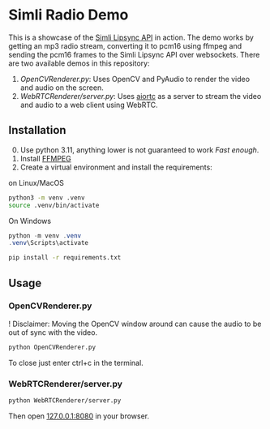 # Simli Radio Demo

This is a showcase of the [Simli Lipsync API](ws://api.simli.ai/LipsyncStream) in action. The demo works by getting an mp3 radio stream, converting it to pcm16 using ffmpeg and sending the pcm16 frames to the Simli Lipsync API over websockets. There are two available demos in this repository:

1. *OpenCVRenderer.py*: Uses OpenCV and PyAudio to render the video and audio on the screen.
2. *WebRTCRenderer/server.py*: Uses [aiortc](https://github.com/aiortc/aiortc) as a server to stream the video and audio to a web client using WebRTC.

## Installation

0. Use python 3.11, anything lower is not guaranteed to work *Fast enough*.
1. Install [FFMPEG](https://ffmpeg.org/download.html)
2. Create a virtual environment and install the requirements:

on Linux/MacOS

``` bash
python3 -m venv .venv
source .venv/bin/activate
```

On Windows

```powershell
python -m venv .venv
.venv\Scripts\activate
```

``` bash
pip install -r requirements.txt
```

## Usage

### OpenCVRenderer.py

! Disclaimer: Moving the OpenCV window around can cause the audio to be out of sync with the video.

``` bash
python OpenCVRenderer.py
```

To close just enter ctrl+c in the terminal.

### WebRTCRenderer/server.py

``` bash
python WebRTCRenderer/server.py
```

Then open [127.0.0.1:8080](127.0.0.1:8080) in your browser.
